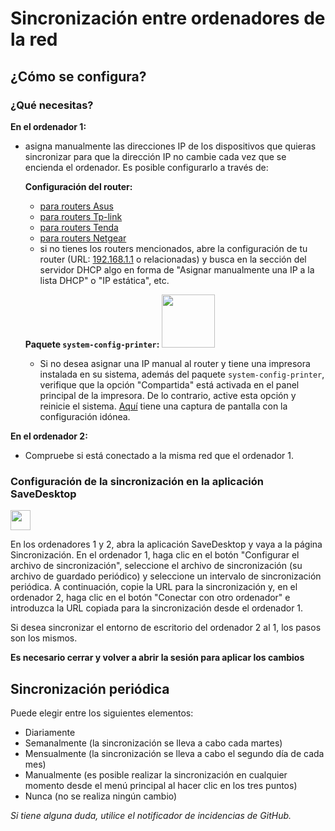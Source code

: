 # Sincronización entre ordenadores de la red
## ¿Cómo se configura?
### ¿Qué necesitas?
**En el ordenador 1:**
- asigna manualmente las direcciones IP de los dispositivos que quieras sincronizar para que la dirección IP no cambie cada vez que se encienda el ordenador. Es posible configurarlo a través de:

  **Configuración del router:**
  - [para routers Asus](https://www.asus.com/support/FAQ/1000906/)
  - [para routers Tp-link](https://www.tp-link.com/us/support/faq/170/)
  - [para routers Tenda](https://www.tendacn.com/faq/3264.html)
  - [para routers Netgear](https://kb.netgear.com/25722/How-do-I-reserve-an-IP-address-on-my-NETGEAR-router)
  - si no tienes los routers mencionados, abre la configuración de tu router (URL: [192.168.1.1](http://192.168.1.1) o relacionadas) y busca en la sección del servidor DHCP algo en forma de "Asignar manualmente una IP a la lista DHCP" o "IP estática", etc.

  **Paquete `system-config-printer`:** <img src="https://github.com/vikdevelop/SaveDesktop/assets/83600218/ff4e742d-07e2-453f-8ace-b51b4f52d1dd" width="85">
  - Si no desea asignar una IP manual al router y tiene una impresora instalada en su sistema, además del paquete `system-config-printer`, verifique que la opción "Compartida" está activada en el panel principal de la impresora. De lo contrario, active esta opción y reinicie el sistema. [Aquí](https://raw.githubusercontent.com/BennyBeat/SaveDesktop/1602010b7ef88f3fb0eb1010af33571f0c548eb3/translations/wiki/es-Printer.png) tiene una captura de pantalla con la configuración idónea.

**En el ordenador 2:**
- Compruebe si está conectado a la misma red que el ordenador 1.

### Configuración de la sincronización en la aplicación SaveDesktop
<a href="https://www.youtube.com/watch?v=QccFR06oyXk"><img src="https://github.com/vikdevelop/SaveDesktop/assets/83600218/a4f8da24-7183-49e1-9a58-82092a42f124" height="32"></a>

En los ordenadores 1 y 2, abra la aplicación SaveDesktop y vaya a la página Sincronización. En el ordenador 1, haga clic en el botón "Configurar el archivo de sincronización", seleccione el archivo de sincronización (su archivo de guardado periódico) y seleccione un intervalo de sincronización periódica. A continuación, copie la URL para la sincronización y, en el ordenador 2, haga clic en el botón "Conectar con otro ordenador" e introduzca la URL copiada para la sincronización desde el ordenador 1.

Si desea sincronizar el entorno de escritorio del ordenador 2 al 1, los pasos son los mismos.

**Es necesario cerrar y volver a abrir la sesión para aplicar los cambios**

## Sincronización periódica
Puede elegir entre los siguientes elementos:
- Diariamente
- Semanalmente (la sincronización se lleva a cabo cada martes)
- Mensualmente (la sincronización se lleva a cabo el segundo día de cada mes)
- Manualmente (es posible realizar la sincronización en cualquier momento desde el menú principal al hacer clic en los tres puntos)
- Nunca (no se realiza ningún cambio)

_Si tiene alguna duda, utilice el notificador de incidencias de GitHub._
